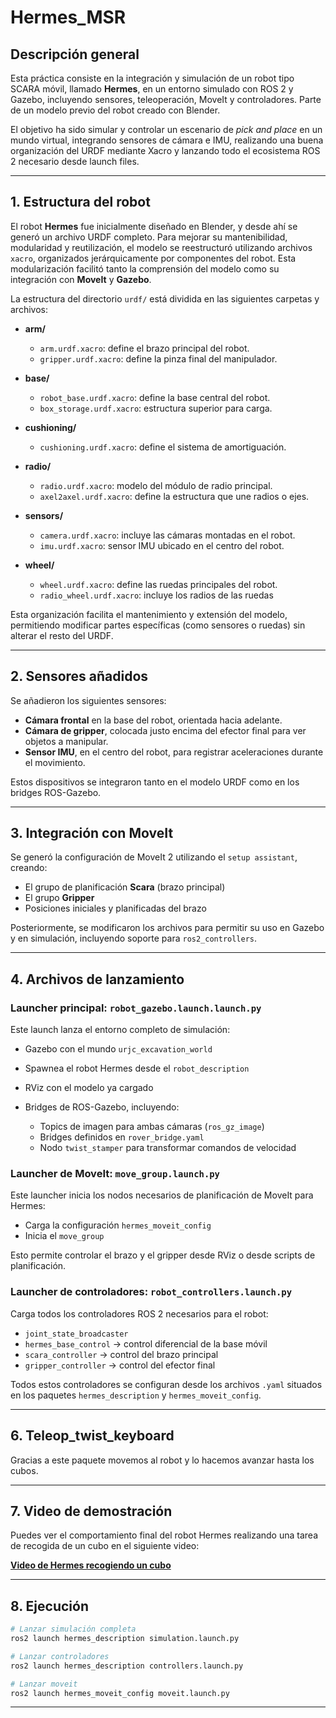 # Hermes\_MSR

## Descripción general

Esta práctica consiste en la integración y simulación de un robot tipo SCARA móvil, llamado **Hermes**, en un entorno simulado con ROS 2 y Gazebo, incluyendo sensores, teleoperación, MoveIt y controladores. Parte de un modelo previo del robot creado con Blender.

El objetivo ha sido simular y controlar un escenario de *pick and place* en un mundo virtual, integrando sensores de cámara e IMU, realizando una buena organización del URDF mediante Xacro y lanzando todo el ecosistema ROS 2 necesario desde launch files.

---

## 1. Estructura del robot

El robot **Hermes** fue inicialmente diseñado en Blender, y desde ahí se generó un archivo URDF completo. Para mejorar su mantenibilidad, modularidad y reutilización, el modelo se reestructuró utilizando archivos `xacro`, organizados jerárquicamente por componentes del robot. Esta modularización facilitó tanto la comprensión del modelo como su integración con **MoveIt** y **Gazebo**.

La estructura del directorio `urdf/` está dividida en las siguientes carpetas y archivos:

- **arm/**
  - `arm.urdf.xacro`: define el brazo principal del robot.
  - `gripper.urdf.xacro`: define la pinza final del manipulador.
  
- **base/**
  - `robot_base.urdf.xacro`: define la base central del robot.
  - `box_storage.urdf.xacro`: estructura superior para carga.
  
- **cushioning/**
  - `cushioning.urdf.xacro`: define el sistema de amortiguación.
  
- **radio/**
  - `radio.urdf.xacro`: modelo del módulo de radio principal.
  - `axel2axel.urdf.xacro`: define la estructura que une radios o ejes.

- **sensors/**
  - `camera.urdf.xacro`: incluye las cámaras montadas en el robot.
  - `imu.urdf.xacro`: sensor IMU ubicado en el centro del robot.

- **wheel/**
  - `wheel.urdf.xacro`: define las ruedas principales del robot.
  - `radio_wheel.urdf.xacro`: incluye los radios de las ruedas

Esta organización facilita el mantenimiento y extensión del modelo, permitiendo modificar partes específicas (como sensores o ruedas) sin alterar el resto del URDF.


---

## 2. Sensores añadidos

Se añadieron los siguientes sensores:

* **Cámara frontal** en la base del robot, orientada hacia adelante.
* **Cámara de gripper**, colocada justo encima del efector final para ver objetos a manipular.
* **Sensor IMU**, en el centro del robot, para registrar aceleraciones durante el movimiento.

Estos dispositivos se integraron tanto en el modelo URDF como en los bridges ROS-Gazebo.

---

## 3. Integración con MoveIt

Se generó la configuración de MoveIt 2 utilizando el `setup assistant`, creando:

* El grupo de planificación **Scara** (brazo principal)
* El grupo **Gripper**
* Posiciones iniciales y planificadas del brazo

Posteriormente, se modificaron los archivos para permitir su uso en Gazebo y en simulación, incluyendo soporte para `ros2_controllers`.

---

## 4. Archivos de lanzamiento

### Launcher principal: `robot_gazebo.launch.launch.py`

Este launch lanza el entorno completo de simulación:

* Gazebo con el mundo `urjc_excavation_world`
* Spawnea el robot Hermes desde el `robot_description`
* RViz con el modelo ya cargado
* Bridges de ROS-Gazebo, incluyendo:

  * Topics de imagen para ambas cámaras (`ros_gz_image`)
  * Bridges definidos en `rover_bridge.yaml`
  * Nodo `twist_stamper` para transformar comandos de velocidad

### Launcher de MoveIt: `move_group.launch.py`

Este launcher inicia los nodos necesarios de planificación de MoveIt para Hermes:

* Carga la configuración `hermes_moveit_config`
* Inicia el `move_group`

Esto permite controlar el brazo y el gripper desde RViz o desde scripts de planificación.

### Launcher de controladores: `robot_controllers.launch.py`

Carga todos los controladores ROS 2 necesarios para el robot:

* `joint_state_broadcaster`
* `hermes_base_control` → control diferencial de la base móvil
* `scara_controller` → control del brazo principal
* `gripper_controller` → control del efector final

Todos estos controladores se configuran desde los archivos `.yaml` situados en los paquetes `hermes_description` y `hermes_moveit_config`.

---

## 6. Teleop_twist_keyboard
Gracias a este paquete movemos al robot y lo hacemos avanzar hasta los cubos.

---

## 7. Video de demostración

Puedes ver el comportamiento final del robot Hermes realizando una tarea de recogida de un cubo en el siguiente video:

**[Video de Hermes recogiendo un cubo](https://drive.google.com/file/d/164FAdJ3IyVZkYIRyUjzqT3uezJm92M24/view?usp=sharing)**

---

## 8. Ejecución

```bash
# Lanzar simulación completa
ros2 launch hermes_description simulation.launch.py

# Lanzar controladores
ros2 launch hermes_description controllers.launch.py

# Lanzar moveit
ros2 launch hermes_moveit_config moveit.launch.py
```

---
